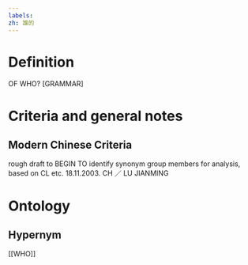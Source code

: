 ```yaml
---
labels: 
zh: 誰的
---
```


# Definition
OF WHO? [GRAMMAR]
# Criteria and general notes
## Modern Chinese Criteria
rough draft to BEGIN TO identify synonym group members for analysis, based on CL etc. 18.11.2003. CH ／ LU JIANMING
# Ontology

## Hypernym
[[WHO]]